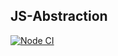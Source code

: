 ## JS-Abstraction

[![Node CI](https://github.com/bdnvsy/js-abstraction/workflows/Node%20CI/badge.svg)](https://github.com/bdnvsy/js-abstraction/actions)
